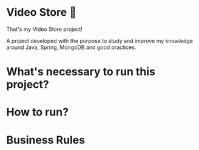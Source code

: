 # Video Store 📼

That's my Video Store project!

A project developed with the purpose to study and improve my knowledge around Java, Spring, MongoDB and good practices.

# What's necessary to run this project?

# How to run? 

# Business Rules